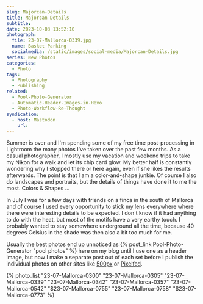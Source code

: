 ```yaml
---
slug: Majorcan-Details
title: Majorcan Details
subtitle:
date: 2023-10-03 13:52:10
photograph:
  file: 23-07-Mallorca-0339.jpg
  name: Basket Parking
  socialmedia: /static/images/social-media/Majorcan-Details.jpg
series: New Photos
categories:
  - Photo
tags:
  - Photography
  - Publishing
related:
  - Pool-Photo-Generator
  - Automatic-Header-Images-in-Hexo
  - Photo-Workflow-Re-Thought
syndication:
  - host: Mastodon
    url: 
---
```


Summer is over and I'm spending some of my free time post-processing in Lightroom the many photos I've taken over the past few months. As a casual photographer, I mostly use my vacation and weekend trips to take my Nikon for a walk and let its chip card glow. My better half is constantly wondering why I stopped there or here again, even if she likes the results afterwards. The point is that I am a color-and-shape junkie. Of course I also do landscapes and portraits, but the details of things have done it to me the most. Colors & Shapes ...

In July I was for a few days with friends on a finca in the south of Mallorca and of course I used every opportunity to stick my lens everywhere where there were interesting details to be expected. I don't know if it had anything to do with the heat, but most of the motifs have a very earthy touch. I probably wanted to stay somewhere underground all the time, because 40 degrees Celsius in the shade was then also a bit too much for me.

<!-- more -->

Usually the best photos end up unnoticed as {% post_link Pool-Photo-Generator "pool photos" %} here on my blog until I use one as a header image, but now I make a separate post out of each set before I publish the individual photos on other sites like [500px](https://500px.com/p/kikon) or [Pixelfed](https://pixelfed.social/kristofz).

{% photo_list
  "23-07-Mallorca-0300"
  "23-07-Mallorca-0305"
  "23-07-Mallorca-0339"
  "23-07-Mallorca-0342"
  "23-07-Mallorca-0357"
  "23-07-Mallorca-0542"
  "$23-07-Mallorca-0755"
  "23-07-Mallorca-0758"
  "$23-07-Mallorca-0773"
%}
